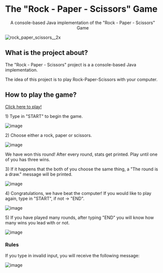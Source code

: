 # The "Rock - Paper - Scissors" Game
<p align="center">A console-based Java implementation of the "Rock - Paper - Scissors" Game</p>

![rock_paper_scissors__2x](https://github.com/angelinakumanova/SoftwareEngineering-SoftUni/assets/136862552/fbfae8e6-e215-4893-9b8b-d0b5521c4432)


## What is the project about?
<p>The "Rock - Paper - Scissors" project is a a console-based Java implementation. </p>


<p>The idea of this project is to play Rock-Paper-Scissors with your computer. </p>


## How to play the game?
[Click here to play!](Project_RockPaperScissors.java)

<p>1) Type in "START" to begin the game.</p>

![image](https://github.com/angelinakumanova/SoftwareEngineering-SoftUni/assets/136862552/2e28ff9b-55ca-4df9-a861-044cfbece65c)

<p>2) Choose either a rock, paper or scissors.</p>

![image](https://github.com/angelinakumanova/SoftwareEngineering-SoftUni/assets/136862552/8b5bf1aa-f0d6-41ca-aead-e1214f3bed05)

<p>We have won this round! After every round, stats get printed. Play until one of you has three wins.</p>

<p>3) If it happens that the both of you choose the same thing, a "The round is a draw." message will be printed.</p>

![image](https://github.com/angelinakumanova/SoftwareEngineering-SoftUni/assets/136862552/13310e70-391c-49dd-ac71-dc41fc65fd5d)


<p>4) Congratulations, we have beat the computer! If you would like to play again, type in "START", if not -> "END".</p>

![image](https://github.com/angelinakumanova/SoftwareEngineering-SoftUni/assets/136862552/fb7418b9-d7d8-4285-9e57-299f63d5fb05)

<p>5) If you have played many rounds, after typing "END" you will know how many wins you lead with or not. </p>

![image](https://github.com/angelinakumanova/SoftwareEngineering-SoftUni/assets/136862552/b186084b-d5c6-41dc-8787-e0c1691e8b7c)


### Rules

<p> If you type in invalid input, you will receive the following message: </p>

![image](https://github.com/angelinakumanova/SoftwareEngineering-SoftUni/assets/136862552/c5871410-ac49-421f-818b-3c0070e4d7fd)

